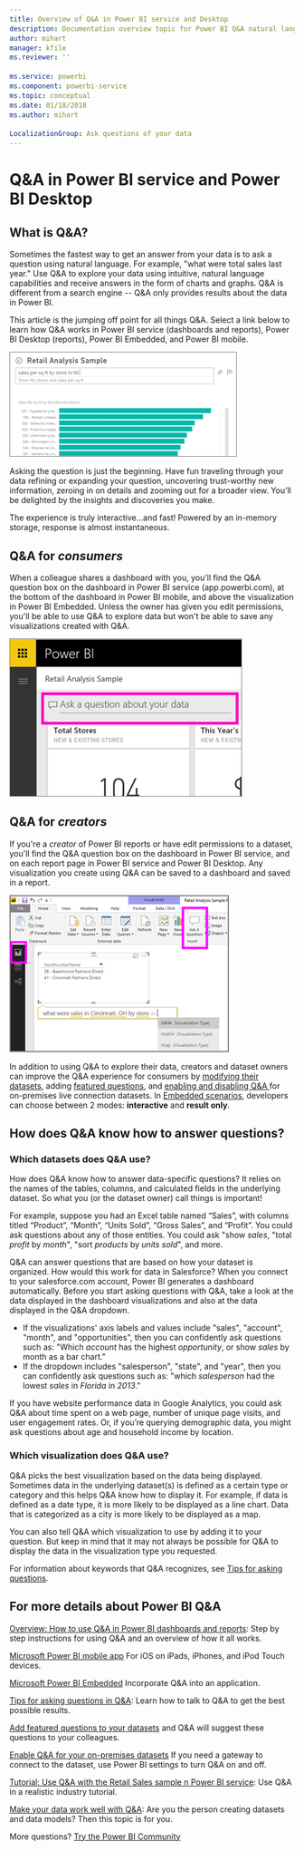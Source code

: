 ```yaml
---
title: Overview of Q&A in Power BI service and Desktop
description: Documentation overview topic for Power BI Q&A natural language queries.
author: mihart
manager: kfile
ms.reviewer: ''

ms.service: powerbi
ms.component: powerbi-service
ms.topic: conceptual
ms.date: 01/18/2018
ms.author: mihart

LocalizationGroup: Ask questions of your data
---
```

# Q&A in Power BI service and Power BI Desktop
## What is Q&A?
Sometimes the fastest way to get an answer from your data is to ask a question using natural language. For example, "what were total sales last year."  Use Q&A to explore your data using intuitive, natural language capabilities and receive answers in the form of charts and graphs. Q&A is different from a search engine -- Q&A only provides results about the data in Power BI.

This article is the jumping off point for all things Q&A. Select a link below to learn how Q&A works in Power BI service (dashboards and reports), Power BI Desktop (reports), Power BI Embedded, and Power BI mobile.  

![](media/power-bi-q-and-a/pbi_qa_boxsalessqft.png)

Asking the question is just the beginning.  Have fun traveling through your data refining or expanding your question, uncovering trust-worthy new information, zeroing in on details and zooming out for a broader view. You’ll be delighted by the insights and discoveries you make.

The experience is truly interactive…and fast! Powered by an in-memory storage, response is almost instantaneous.

##  Q&A for *consumers*
When a colleague shares a dashboard with you, you'll find the Q&A question box on the dashboard in Power BI service (app.powerbi.com), at the bottom of the dashboard in Power BI mobile, and above the visualization in Power BI Embedded. Unless the owner has given you edit permissions, you'll be able to use Q&A to explore data but won't be able to save any visualizations created with Q&A.

![](media/power-bi-q-and-a/powerbi-qna.png)

## Q&A for *creators*
If you're a *creator* of Power BI reports or have edit permissions to a dataset, you'll find the Q&A question box on the dashboard in Power BI service, and on each report page in Power BI service and Power BI Desktop. Any visualization you create using Q&A can be saved to a dashboard and saved in a report.

![](media/power-bi-q-and-a/power-bi-desktop.png)

In addition to using Q&A to explore their data, creators and dataset owners can improve the Q&A experience for consumers by [modifying their datasets](service-prepare-data-for-q-and-a.md), adding [featured questions](service-q-and-a-create-featured-questions.md), and [enabling and disabling Q&A ](service-q-and-a-direct-query.md) for on-premises live connection datasets. In [Embedded scenarios](developer/qanda.md), developers can choose between 2 modes: **interactive** and **result only**.

## How does Q&A know how to answer questions?
### Which datasets does Q&A use?
How does Q&A know how to answer data-specific questions? It relies on the names of the tables, columns, and calculated fields in the underlying dataset. So what you (or the dataset owner) call things is important!

For example, suppose you had an Excel table named “Sales”, with columns titled “Product”, “Month”, “Units Sold”, “Gross Sales”, and “Profit”. You could ask questions about any of those entities.  You could ask "show *sales*, "total *profit* by *month*", "sort *products* by *units sold*", and more.

Q&A can answer questions that are based on how your dataset is organized. How would this work for data in Salesforce? When you connect to your salesforce.com account, Power BI generates a dashboard automatically.  Before you start asking questions with Q&A, take a look at the data displayed in the dashboard visualizations and also at the data displayed in the Q&A dropdown.

* If the visualizations' axis labels and values include "sales",  "account", "month", and "opportunities", then you can confidently ask questions such as: "Which *account* has the highest *opportunity*, or show *sales* by month as a bar chart."
* If the dropdown includes "salesperson", "state", and "year", then you can confidently ask questions such as: "which *salesperson* had the lowest *sales* in *Florida* in *2013*."

If you have website performance data in Google Analytics, you could ask Q&A about time spent on a web page, number of unique page visits, and user engagement rates. Or, if you’re querying demographic data, you might ask questions about age and household income by location.

### Which visualization does Q&A use?
Q&A picks the best visualization based on the data being displayed. Sometimes data in the underlying dataset(s) is defined as a certain type or category and this helps Q&A know how to display it. For example, if data is defined as a date type, it is more likely to be displayed as a line chart. Data that is categorized as a city is more likely to be displayed as a map.

You can also tell Q&A which visualization to use by adding it to your question. But keep in mind that it may not always be possible for Q&A to display the data in the visualization type you requested.

For information about keywords that Q&A recognizes, see [Tips for asking questions](service-q-and-a-tips.md).


## For more details about Power BI Q&A
[Overview: How to use Q&A in Power BI dashboards and reports](power-bi-tutorial-q-and-a.md):
Step by step instructions for using Q&A and an overview of how it all works.

[Microsoft Power BI mobile app](mobile-apps-ios-qna.md)
For iOS on iPads, iPhones, and iPod Touch devices.

[Microsoft Power BI Embedded](developer/qanda.md)
Incorporate Q&A into an application.

[Tips for asking questions in Q&A](service-q-and-a-tips.md):
Learn how to talk to Q&A to get the best possible results.

[Add featured questions to your datasets](service-q-and-a-create-featured-questions.md)
and Q&A will suggest these questions to your colleagues.

[Enable Q&A for your on-premises datasets](service-q-and-a-direct-query.md)
If you need a gateway to connect to the dataset, use Power BI settings to turn Q&A on and off.

[Tutorial: Use Q&A with the Retail Sales sample n Power BI service](power-bi-visualization-introduction-to-q-and-a.md):
Use Q&A in a realistic industry tutorial.

[Make your data work well with Q&A](service-prepare-data-for-q-and-a.md):
Are you the person creating datasets and data models?  Then this topic is for you.

More questions? [Try the Power BI Community](http://community.powerbi.com/)

